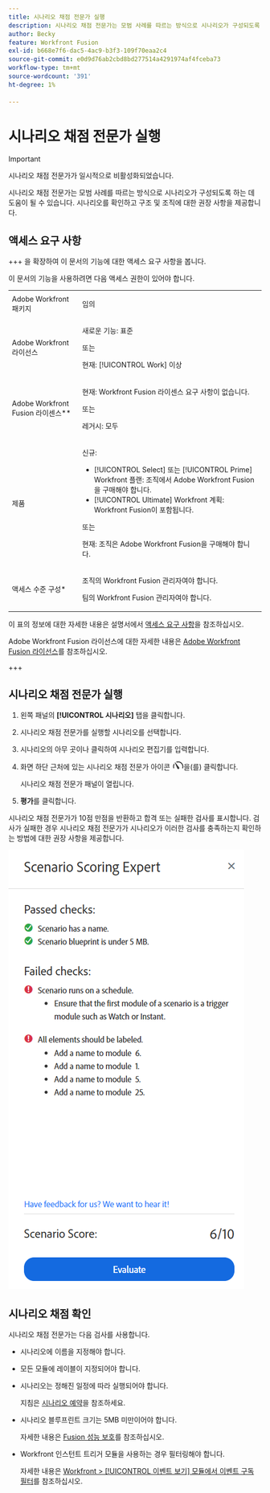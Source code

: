 ```yaml
---
title: 시나리오 채점 전문가 실행
description: 시나리오 채점 전문가는 모범 사례를 따르는 방식으로 시나리오가 구성되도록 하는 데 도움이 될 수 있습니다. 시나리오를 확인하고 구조 및 조직에 대한 권장 사항을 제공합니다.
author: Becky
feature: Workfront Fusion
exl-id: b668e7f6-dac5-4ac9-b3f3-109f70eaa2c4
source-git-commit: e0d9d76ab2cbd8bd277514a4291974af4fceba73
workflow-type: tm+mt
source-wordcount: '391'
ht-degree: 1%

---
```


# 시나리오 채점 전문가 실행

>[!IMPORTANT]
>
>시나리오 채점 전문가가 일시적으로 비활성화되었습니다.

시나리오 채점 전문가는 모범 사례를 따르는 방식으로 시나리오가 구성되도록 하는 데 도움이 될 수 있습니다. 시나리오를 확인하고 구조 및 조직에 대한 권장 사항을 제공합니다.

## 액세스 요구 사항

+++ 을 확장하여 이 문서의 기능에 대한 액세스 요구 사항을 봅니다.

이 문서의 기능을 사용하려면 다음 액세스 권한이 있어야 합니다.

<table style="table-layout:auto">
 <col> 
 <col> 
 <tbody> 
  <tr> 
   <td role="rowheader">Adobe Workfront 패키지</td> 
   <td> <p>임의</p> </td> 
  </tr> 
  <tr data-mc-conditions=""> 
   <td role="rowheader">Adobe Workfront 라이선스</td> 
   <td> <p>새로운 기능: 표준</p><p>또는</p><p>현재: [!UICONTROL Work] 이상</p> </td> 
  </tr> 
  <tr> 
   <td role="rowheader">Adobe Workfront Fusion 라이센스**</td> 
   <td>
   <p>현재: Workfront Fusion 라이센스 요구 사항이 없습니다.</p>
   <p>또는</p>
   <p>레거시: 모두 </p>
   </td> 
  </tr> 
  <tr> 
   <td role="rowheader">제품</td> 
   <td>
   <p>신규:</p> <ul><li>[!UICONTROL Select] 또는 [!UICONTROL Prime] Workfront 플랜: 조직에서 Adobe Workfront Fusion을 구매해야 합니다.</li><li>[!UICONTROL Ultimate] Workfront 계획: Workfront Fusion이 포함됩니다.</li></ul>
   <p>또는</p>
   <p>현재: 조직은 Adobe Workfront Fusion을 구매해야 합니다.</p>
   </td> 
  </tr>
  <tr data-mc-conditions=""> 
   <td role="rowheader">액세스 수준 구성*</td> 
   <td> 
     <p>조직의 Workfront Fusion 관리자여야 합니다.</p>
     <p>팀의 Workfront Fusion 관리자여야 합니다.</p>
   </td> 
  </tr> 
   </td> 
  </tr> 
 </tbody> 
</table>

이 표의 정보에 대한 자세한 내용은 설명서에서 [액세스 요구 사항](/help/workfront-fusion/references/licenses-and-roles/access-level-requirements-in-documentation.md)을 참조하십시오.

Adobe Workfront Fusion 라이선스에 대한 자세한 내용은 [Adobe Workfront Fusion 라이선스](/help/workfront-fusion/set-up-and-manage-workfront-fusion/licensing-operations-overview/license-automation-vs-integration.md)를 참조하십시오.

+++

## 시나리오 채점 전문가 실행

1. 왼쪽 패널의 **[!UICONTROL 시나리오]** 탭을 클릭합니다.
1. 시나리오 채점 전문가를 실행할 시나리오를 선택합니다.
1. 시나리오의 아무 곳이나 클릭하여 시나리오 편집기를 입력합니다.
1. 화면 하단 근처에 있는 시나리오 채점 전문가 아이콘 ![시나리오 채점 전문가](assets/scoring-expert-icon.png)을(를) 클릭합니다.

   시나리오 채점 전문가 패널이 열립니다.
1. **평가**&#x200B;를 클릭합니다.

시나리오 채점 전문가가 10점 만점을 반환하고 합격 또는 실패한 검사를 표시합니다. 검사가 실패한 경우 시나리오 채점 전문가가 시나리오가 이러한 검사를 충족하는지 확인하는 방법에 대한 권장 사항을 제공합니다.

![시나리오 점수](assets/scenario-score.png)

## 시나리오 채점 확인

시나리오 채점 전문가는 다음 검사를 사용합니다.

* 시나리오에 이름을 지정해야 합니다.
* 모든 모듈에 레이블이 지정되어야 합니다.
* 시나리오는 정해진 일정에 따라 실행되어야 합니다.

  지침은 [시나리오 예약](/help/workfront-fusion/create-scenarios/config-scenarios-settings/schedule-a-scenario.md)을 참조하세요.
* 시나리오 블루프린트 크기는 5MB 미만이어야 합니다.

  자세한 내용은 [Fusion 성능 보호](/help/workfront-fusion/references/scenarios/fusion-performance-guardrails.md#scenarios)를 참조하십시오.
* Workfront 인스턴트 트리거 모듈을 사용하는 경우 필터링해야 합니다.

  자세한 내용은 [Workfront > [!UICONTROL 이벤트 보기] 모듈에서 이벤트 구독 필터](/help/workfront-fusion/references/apps-and-modules/adobe-connectors/workfront-modules.md#event-subscription-filters-in-the-workfront--watch-events-modules)를 참조하십시오.
